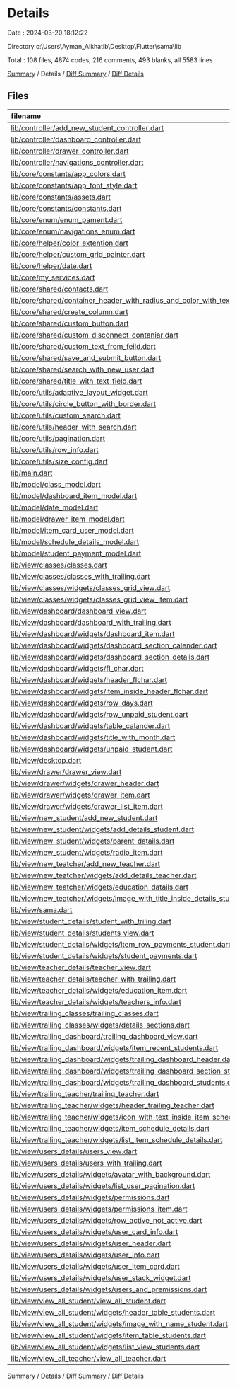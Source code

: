 # Details

Date : 2024-03-20 18:12:22

Directory c:\\Users\\Ayman_Alkhatib\\Desktop\\Flutter\\sama\\lib

Total : 108 files,  4874 codes, 216 comments, 493 blanks, all 5583 lines

[Summary](results.md) / Details / [Diff Summary](diff.md) / [Diff Details](diff-details.md)

## Files
| filename | language | code | comment | blank | total |
| :--- | :--- | ---: | ---: | ---: | ---: |
| [lib/controller/add_new_student_controller.dart](/lib/controller/add_new_student_controller.dart) | Dart | 18 | 0 | 5 | 23 |
| [lib/controller/dashboard_controller.dart](/lib/controller/dashboard_controller.dart) | Dart | 48 | 19 | 14 | 81 |
| [lib/controller/drawer_controller.dart](/lib/controller/drawer_controller.dart) | Dart | 19 | 0 | 4 | 23 |
| [lib/controller/navigations_controller.dart](/lib/controller/navigations_controller.dart) | Dart | 89 | 2 | 16 | 107 |
| [lib/core/constants/app_colors.dart](/lib/core/constants/app_colors.dart) | Dart | 18 | 0 | 2 | 20 |
| [lib/core/constants/app_font_style.dart](/lib/core/constants/app_font_style.dart) | Dart | 190 | 8 | 25 | 223 |
| [lib/core/constants/assets.dart](/lib/core/constants/assets.dart) | Dart | 61 | 116 | 60 | 237 |
| [lib/core/constants/constants.dart](/lib/core/constants/constants.dart) | Dart | 0 | 0 | 3 | 3 |
| [lib/core/enum/enum_pament.dart](/lib/core/enum/enum_pament.dart) | Dart | 8 | 0 | 0 | 8 |
| [lib/core/enum/navigations_enum.dart](/lib/core/enum/navigations_enum.dart) | Dart | 1 | 0 | 1 | 2 |
| [lib/core/helper/color_extention.dart](/lib/core/helper/color_extention.dart) | Dart | 30 | 0 | 4 | 34 |
| [lib/core/helper/custom_grid_painter.dart](/lib/core/helper/custom_grid_painter.dart) | Dart | 32 | 0 | 8 | 40 |
| [lib/core/helper/date.dart](/lib/core/helper/date.dart) | Dart | 53 | 0 | 8 | 61 |
| [lib/core/my_services.dart](/lib/core/my_services.dart) | Dart | 48 | 6 | 16 | 70 |
| [lib/core/shared/contacts.dart](/lib/core/shared/contacts.dart) | Dart | 43 | 0 | 2 | 45 |
| [lib/core/shared/container_header_with_radius_and_color_with_text.dart](/lib/core/shared/container_header_with_radius_and_color_with_text.dart) | Dart | 28 | 0 | 2 | 30 |
| [lib/core/shared/create_column.dart](/lib/core/shared/create_column.dart) | Dart | 35 | 0 | 2 | 37 |
| [lib/core/shared/custom_button.dart](/lib/core/shared/custom_button.dart) | Dart | 76 | 0 | 3 | 79 |
| [lib/core/shared/custom_disconnect_contaniar.dart](/lib/core/shared/custom_disconnect_contaniar.dart) | Dart | 55 | 1 | 8 | 64 |
| [lib/core/shared/custom_text_from_feild.dart](/lib/core/shared/custom_text_from_feild.dart) | Dart | 47 | 0 | 5 | 52 |
| [lib/core/shared/save_and_submit_button.dart](/lib/core/shared/save_and_submit_button.dart) | Dart | 25 | 0 | 3 | 28 |
| [lib/core/shared/search_with_new_user.dart](/lib/core/shared/search_with_new_user.dart) | Dart | 51 | 0 | 2 | 53 |
| [lib/core/shared/title_with_text_field.dart](/lib/core/shared/title_with_text_field.dart) | Dart | 45 | 0 | 2 | 47 |
| [lib/core/utils/adaptive_layout_widget.dart](/lib/core/utils/adaptive_layout_widget.dart) | Dart | 21 | 0 | 3 | 24 |
| [lib/core/utils/circle_button_with_border.dart](/lib/core/utils/circle_button_with_border.dart) | Dart | 36 | 0 | 2 | 38 |
| [lib/core/utils/custom_search.dart](/lib/core/utils/custom_search.dart) | Dart | 42 | 0 | 4 | 46 |
| [lib/core/utils/header_with_search.dart](/lib/core/utils/header_with_search.dart) | Dart | 54 | 0 | 2 | 56 |
| [lib/core/utils/pagination.dart](/lib/core/utils/pagination.dart) | Dart | 90 | 0 | 3 | 93 |
| [lib/core/utils/row_info.dart](/lib/core/utils/row_info.dart) | Dart | 35 | 0 | 4 | 39 |
| [lib/core/utils/size_config.dart](/lib/core/utils/size_config.dart) | Dart | 10 | 0 | 4 | 14 |
| [lib/main.dart](/lib/main.dart) | Dart | 25 | 0 | 4 | 29 |
| [lib/model/class_model.dart](/lib/model/class_model.dart) | Dart | 89 | 0 | 4 | 93 |
| [lib/model/dashboard_item_model.dart](/lib/model/dashboard_item_model.dart) | Dart | 36 | 0 | 4 | 40 |
| [lib/model/date_model.dart](/lib/model/date_model.dart) | Dart | 15 | 0 | 2 | 17 |
| [lib/model/drawer_item_model.dart](/lib/model/drawer_item_model.dart) | Dart | 15 | 5 | 3 | 23 |
| [lib/model/item_card_user_model.dart](/lib/model/item_card_user_model.dart) | Dart | 12 | 1 | 4 | 17 |
| [lib/model/schedule_details_model.dart](/lib/model/schedule_details_model.dart) | Dart | 45 | 0 | 4 | 49 |
| [lib/model/student_payment_model.dart](/lib/model/student_payment_model.dart) | Dart | 14 | 0 | 3 | 17 |
| [lib/view/classes/classes.dart](/lib/view/classes/classes.dart) | Dart | 9 | 0 | 2 | 11 |
| [lib/view/classes/classes_with_trailing.dart](/lib/view/classes/classes_with_trailing.dart) | Dart | 30 | 0 | 2 | 32 |
| [lib/view/classes/widgets/classes_grid_view.dart](/lib/view/classes/widgets/classes_grid_view.dart) | Dart | 28 | 0 | 3 | 31 |
| [lib/view/classes/widgets/classes_grid_view_item.dart](/lib/view/classes/widgets/classes_grid_view_item.dart) | Dart | 57 | 0 | 3 | 60 |
| [lib/view/dashboard/dashboard_view.dart](/lib/view/dashboard/dashboard_view.dart) | Dart | 37 | 0 | 2 | 39 |
| [lib/view/dashboard/dashboard_with_trailing.dart](/lib/view/dashboard/dashboard_with_trailing.dart) | Dart | 34 | 0 | 3 | 37 |
| [lib/view/dashboard/widgets/dashboard_item.dart](/lib/view/dashboard/widgets/dashboard_item.dart) | Dart | 41 | 0 | 3 | 44 |
| [lib/view/dashboard/widgets/dashboard_section_calender.dart](/lib/view/dashboard/widgets/dashboard_section_calender.dart) | Dart | 29 | 0 | 3 | 32 |
| [lib/view/dashboard/widgets/dashboard_section_details.dart](/lib/view/dashboard/widgets/dashboard_section_details.dart) | Dart | 29 | 0 | 3 | 32 |
| [lib/view/dashboard/widgets/fl_char.dart](/lib/view/dashboard/widgets/fl_char.dart) | Dart | 209 | 0 | 19 | 228 |
| [lib/view/dashboard/widgets/header_flchar.dart](/lib/view/dashboard/widgets/header_flchar.dart) | Dart | 38 | 0 | 3 | 41 |
| [lib/view/dashboard/widgets/item_inside_header_flchar.dart](/lib/view/dashboard/widgets/item_inside_header_flchar.dart) | Dart | 52 | 0 | 3 | 55 |
| [lib/view/dashboard/widgets/row_days.dart](/lib/view/dashboard/widgets/row_days.dart) | Dart | 27 | 0 | 3 | 30 |
| [lib/view/dashboard/widgets/row_unpaid_student.dart](/lib/view/dashboard/widgets/row_unpaid_student.dart) | Dart | 129 | 0 | 4 | 133 |
| [lib/view/dashboard/widgets/table_calander.dart](/lib/view/dashboard/widgets/table_calander.dart) | Dart | 54 | 0 | 3 | 57 |
| [lib/view/dashboard/widgets/title_with_month.dart](/lib/view/dashboard/widgets/title_with_month.dart) | Dart | 68 | 0 | 3 | 71 |
| [lib/view/dashboard/widgets/unpaid_student.dart](/lib/view/dashboard/widgets/unpaid_student.dart) | Dart | 45 | 0 | 2 | 47 |
| [lib/view/desktop.dart](/lib/view/desktop.dart) | Dart | 22 | 0 | 3 | 25 |
| [lib/view/drawer/drawer_view.dart](/lib/view/drawer/drawer_view.dart) | Dart | 36 | 0 | 4 | 40 |
| [lib/view/drawer/widgets/drawer_header.dart](/lib/view/drawer/widgets/drawer_header.dart) | Dart | 49 | 5 | 4 | 58 |
| [lib/view/drawer/widgets/drawer_item.dart](/lib/view/drawer/widgets/drawer_item.dart) | Dart | 50 | 0 | 4 | 54 |
| [lib/view/drawer/widgets/drawer_list_item.dart](/lib/view/drawer/widgets/drawer_list_item.dart) | Dart | 32 | 0 | 3 | 35 |
| [lib/view/new_student/add_new_student.dart](/lib/view/new_student/add_new_student.dart) | Dart | 30 | 0 | 4 | 34 |
| [lib/view/new_student/widgets/add_details_student.dart](/lib/view/new_student/widgets/add_details_student.dart) | Dart | 71 | 0 | 6 | 77 |
| [lib/view/new_student/widgets/parent_datails.dart](/lib/view/new_student/widgets/parent_datails.dart) | Dart | 106 | 0 | 6 | 112 |
| [lib/view/new_student/widgets/radio_item.dart](/lib/view/new_student/widgets/radio_item.dart) | Dart | 27 | 0 | 2 | 29 |
| [lib/view/new_teatcher/add_new_teacher.dart](/lib/view/new_teatcher/add_new_teacher.dart) | Dart | 30 | 0 | 4 | 34 |
| [lib/view/new_teatcher/widgets/add_details_teacher.dart](/lib/view/new_teatcher/widgets/add_details_teacher.dart) | Dart | 82 | 0 | 5 | 87 |
| [lib/view/new_teatcher/widgets/education_datails.dart](/lib/view/new_teatcher/widgets/education_datails.dart) | Dart | 63 | 0 | 6 | 69 |
| [lib/view/new_teatcher/widgets/image_with_title_inside_details_student.dart](/lib/view/new_teatcher/widgets/image_with_title_inside_details_student.dart) | Dart | 53 | 0 | 2 | 55 |
| [lib/view/sama.dart](/lib/view/sama.dart) | Dart | 19 | 0 | 4 | 23 |
| [lib/view/student_details/student_with_triling.dart](/lib/view/student_details/student_with_triling.dart) | Dart | 32 | 0 | 2 | 34 |
| [lib/view/student_details/students_view.dart](/lib/view/student_details/students_view.dart) | Dart | 27 | 0 | 2 | 29 |
| [lib/view/student_details/widgets/item_row_payments_student.dart](/lib/view/student_details/widgets/item_row_payments_student.dart) | Dart | 64 | 0 | 5 | 69 |
| [lib/view/student_details/widgets/student_payments.dart](/lib/view/student_details/widgets/student_payments.dart) | Dart | 42 | 0 | 3 | 45 |
| [lib/view/teacher_details/teacher_view.dart](/lib/view/teacher_details/teacher_view.dart) | Dart | 43 | 41 | 12 | 96 |
| [lib/view/teacher_details/teacher_with_trailing.dart](/lib/view/teacher_details/teacher_with_trailing.dart) | Dart | 34 | 0 | 3 | 37 |
| [lib/view/teacher_details/widgets/education_item.dart](/lib/view/teacher_details/widgets/education_item.dart) | Dart | 41 | 0 | 2 | 43 |
| [lib/view/teacher_details/widgets/teachers_info.dart](/lib/view/teacher_details/widgets/teachers_info.dart) | Dart | 84 | 0 | 3 | 87 |
| [lib/view/trailing_classes/trailing_classes.dart](/lib/view/trailing_classes/trailing_classes.dart) | Dart | 27 | 0 | 2 | 29 |
| [lib/view/trailing_classes/widgets/details_sections.dart](/lib/view/trailing_classes/widgets/details_sections.dart) | Dart | 90 | 0 | 3 | 93 |
| [lib/view/trailing_dashboard/trailing_dashboard_view.dart](/lib/view/trailing_dashboard/trailing_dashboard_view.dart) | Dart | 25 | 0 | 4 | 29 |
| [lib/view/trailing_dashboard/widgets/item_recent_students.dart](/lib/view/trailing_dashboard/widgets/item_recent_students.dart) | Dart | 58 | 0 | 4 | 62 |
| [lib/view/trailing_dashboard/widgets/trailing_dashboard_header.dart](/lib/view/trailing_dashboard/widgets/trailing_dashboard_header.dart) | Dart | 78 | 7 | 3 | 88 |
| [lib/view/trailing_dashboard/widgets/trailing_dashboard_section_student.dart](/lib/view/trailing_dashboard/widgets/trailing_dashboard_section_student.dart) | Dart | 56 | 0 | 3 | 59 |
| [lib/view/trailing_dashboard/widgets/trailing_dashboard_students.dart](/lib/view/trailing_dashboard/widgets/trailing_dashboard_students.dart) | Dart | 17 | 0 | 4 | 21 |
| [lib/view/trailing_teacher/trailing_teacher.dart](/lib/view/trailing_teacher/trailing_teacher.dart) | Dart | 19 | 0 | 3 | 22 |
| [lib/view/trailing_teacher/widgets/header_trailing_teacher.dart](/lib/view/trailing_teacher/widgets/header_trailing_teacher.dart) | Dart | 48 | 0 | 3 | 51 |
| [lib/view/trailing_teacher/widgets/icon_with_text_inside_item_schedule_details.dart](/lib/view/trailing_teacher/widgets/icon_with_text_inside_item_schedule_details.dart) | Dart | 38 | 0 | 2 | 40 |
| [lib/view/trailing_teacher/widgets/item_schedule_details.dart](/lib/view/trailing_teacher/widgets/item_schedule_details.dart) | Dart | 67 | 0 | 3 | 70 |
| [lib/view/trailing_teacher/widgets/list_item_schedule_details.dart](/lib/view/trailing_teacher/widgets/list_item_schedule_details.dart) | Dart | 24 | 0 | 3 | 27 |
| [lib/view/users_details/users_view.dart](/lib/view/users_details/users_view.dart) | Dart | 29 | 0 | 3 | 32 |
| [lib/view/users_details/users_with_trailing.dart](/lib/view/users_details/users_with_trailing.dart) | Dart | 24 | 0 | 3 | 27 |
| [lib/view/users_details/widgets/avatar_with_background.dart](/lib/view/users_details/widgets/avatar_with_background.dart) | Dart | 29 | 0 | 2 | 31 |
| [lib/view/users_details/widgets/list_user_pagination.dart](/lib/view/users_details/widgets/list_user_pagination.dart) | Dart | 38 | 0 | 3 | 41 |
| [lib/view/users_details/widgets/permissions.dart](/lib/view/users_details/widgets/permissions.dart) | Dart | 37 | 2 | 5 | 44 |
| [lib/view/users_details/widgets/permissions_item.dart](/lib/view/users_details/widgets/permissions_item.dart) | Dart | 42 | 3 | 4 | 49 |
| [lib/view/users_details/widgets/row_active_not_active.dart](/lib/view/users_details/widgets/row_active_not_active.dart) | Dart | 47 | 0 | 3 | 50 |
| [lib/view/users_details/widgets/user_card_info.dart](/lib/view/users_details/widgets/user_card_info.dart) | Dart | 35 | 0 | 3 | 38 |
| [lib/view/users_details/widgets/user_header.dart](/lib/view/users_details/widgets/user_header.dart) | Dart | 27 | 0 | 3 | 30 |
| [lib/view/users_details/widgets/user_info.dart](/lib/view/users_details/widgets/user_info.dart) | Dart | 60 | 0 | 2 | 62 |
| [lib/view/users_details/widgets/user_item_card.dart](/lib/view/users_details/widgets/user_item_card.dart) | Dart | 46 | 0 | 3 | 49 |
| [lib/view/users_details/widgets/user_stack_widget.dart](/lib/view/users_details/widgets/user_stack_widget.dart) | Dart | 46 | 0 | 3 | 49 |
| [lib/view/users_details/widgets/users_and_premissions.dart](/lib/view/users_details/widgets/users_and_premissions.dart) | Dart | 17 | 0 | 3 | 20 |
| [lib/view/view_all_student/view_all_student.dart](/lib/view/view_all_student/view_all_student.dart) | Dart | 24 | 0 | 2 | 26 |
| [lib/view/view_all_student/widgets/header_table_students.dart](/lib/view/view_all_student/widgets/header_table_students.dart) | Dart | 44 | 0 | 3 | 47 |
| [lib/view/view_all_student/widgets/image_with_name_student.dart](/lib/view/view_all_student/widgets/image_with_name_student.dart) | Dart | 41 | 0 | 3 | 44 |
| [lib/view/view_all_student/widgets/item_table_students.dart](/lib/view/view_all_student/widgets/item_table_students.dart) | Dart | 105 | 0 | 4 | 109 |
| [lib/view/view_all_student/widgets/list_view_students.dart](/lib/view/view_all_student/widgets/list_view_students.dart) | Dart | 35 | 0 | 2 | 37 |
| [lib/view/view_all_teacher/view_all_teacher.dart](/lib/view/view_all_teacher/view_all_teacher.dart) | Dart | 89 | 0 | 4 | 93 |

[Summary](results.md) / Details / [Diff Summary](diff.md) / [Diff Details](diff-details.md)